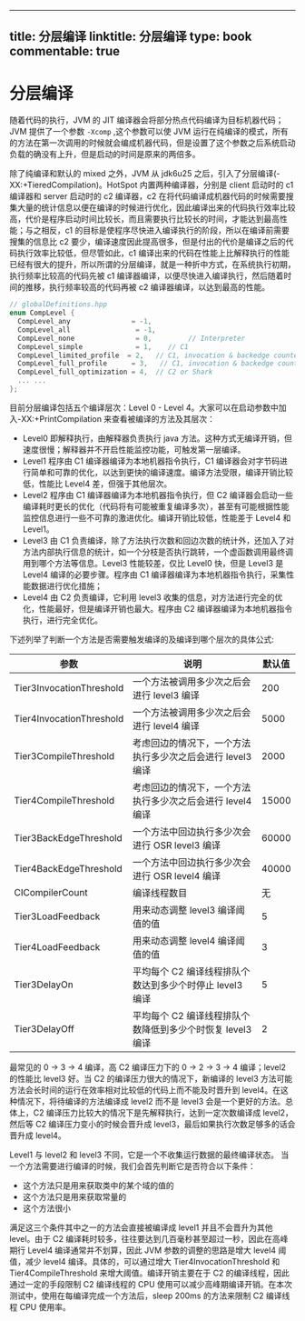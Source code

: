 
---
title: 分层编译
linktitle: 分层编译
type: book
commentable: true
---

# 分层编译

随着代码的执行，JVM 的 JIT 编译器会将部分热点代码编译为目标机器代码；JVM 提供了一个参数 `-Xcomp` ,这个参数可以使 JVM 运行在纯编译的模式，所有的方法在第一次调用的时候就会编成机器代码，但是设置了这个参数之后系统启动负载的确没有上升，但是启动的时间是原来的两倍多。

除了纯编译和默认的 mixed 之外，JVM 从 jdk6u25 之后，引入了分层编译(-XX:+TieredCompilation)。HotSpot 内置两种编译器，分别是 client 启动时的 c1 编译器和 server 启动时的 c2 编译器，c2 在将代码编译成机器代码的时候需要搜集大量的统计信息以便在编译的时候进行优化，因此编译出来的代码执行效率比较高，代价是程序启动时间比较长，而且需要执行比较长的时间，才能达到最高性能；与之相反，c1 的目标是使程序尽快进入编译执行的阶段，所以在编译前需要搜集的信息比 c2 要少，编译速度因此提高很多，但是付出的代价是编译之后的代码执行效率比较低，但尽管如此，c1 编译出来的代码在性能上比解释执行的性能已经有很大的提升，所以所谓的分层编译，就是一种折中方式，在系统执行初期，执行频率比较高的代码先被 c1 编译器编译，以便尽快进入编译执行，然后随着时间的推移，执行频率较高的代码再被 c2 编译器编译，以达到最高的性能。

```cpp
// globalDefinitions.hpp
enum CompLevel {
  CompLevel_any               = -1,
  CompLevel_all                = -1,
  CompLevel_none               = 0,         // Interpreter
  CompLevel_simple             = 1,    // C1
  CompLevel_limited_profile  = 2,   // C1, invocation & backedge counters
  CompLevel_full_profile      = 3,   // C1, invocation & backedge counters + mdo
  CompLevel_full_optimization = 4,  // C2 or Shark
  ... ...
};
```

目前分层编译包括五个编译层次：Level 0 - Level 4。大家可以在启动参数中加入-XX:+PrintCompilation 来查看被编译的方法及其层次：

- Level0 即解释执行，由解释器负责执行 java 方法。这种方式无编译开销，但速度很慢；解释器并不开启性能监控功能，可触发第一层编译。
- Level1 程序由 C1 编译器编译为本地机器指令执行，C1 编译器会对字节码进行简单和可靠的优化，以达到更快的编译速度。编译方法受限，编译开销比较低，性能比 Level4 差，但强于其他层次。
- Level2 程序由 C1 编译器编译为本地机器指令执行，但 C2 编译器会启动一些编译耗时更长的优化（代码将有可能被重复编译多次），甚至有可能根据性能监控信息进行一些不可靠的激进优化。编译开销比较低，性能差于 Level4 和 Level1。
- Level3 由 C1 负责编译，除了方法执行次数和回边次数的统计外，还加入了对方法内部执行信息的统计，如一个分枝是否执行跳转，一个虚函数调用最终调用到哪个方法等信息。Level3 性能较差，仅比 Level0 快，但是 Level3 是 Level4 编译的必要步骤。程序由 C1 编译器编译为本地机器指令执行，采集性能数据进行优化措施；
- Level4 由 C2 负责编译，它利用 level3 收集的信息，对方法进行完全的优化，性能最好，但是编译开销也最大。程序由 C2 编译器编译为本地机器指令执行，进行完全优化。

下述列举了判断一个方法是否需要触发编译的及编译到哪个层次的具体公式:

| 参数                     | 说明                                                       | 默认值 |
| ------------------------ | ---------------------------------------------------------- | ------ |
| Tier3InvocationThreshold | 一个方法被调用多少次之后会进行 level3 编译                 | 200    |
| Tier4InvocationThreshold | 一个方法被调用多少次之后会进行 level4 编译                 | 5000   |
| Tier3CompileThreshold    | 考虑回边的情况下，一个方法执行多少次之后会进行 level3 编译 | 2000   |
| Tier4CompileThreshold    | 考虑回边的情况下，一个方法执行多少次之后会进行 level4 编译 | 15000  |
| Tier3BackEdgeThreshold   | 一个方法中回边执行多少次会进行 OSR level3 编译             | 60000  |
| Tier4BackEdgeThreshold   | 一个方法中回边执行多少次会进行 OSR level4 编译             | 40000  |
| CICompilerCount          | 编译线程数目                                               | 无     |
| Tier3LoadFeedback        | 用来动态调整 level3 编译阈值的值                           | 5      |
| Tier4LoadFeedback        | 用来动态调整 level4 编译阈值的值                           | 3      |
| Tier3DelayOn             | 平均每个 C2 编译线程排队个数达到多少个时停止 level3 编译   | 5      |
| Tier3DelayOff            | 平均每个 C2 编译线程排队个数降低到多少个时恢复 level3 编译 | 2      |

最常见的 0 -> 3 -> 4 编译，高 C2 编译压力下的 0 -> 2 -> 3 -> 4 编译；level2 的性能比 level3 好。当 C2 的编译压力很大的情况下，新编译的 level3 方法可能方法会长时间的运行在效率相对比较低的代码上而不能及时晋升到 level4。在这种情况下，将待编译的方法编译成 level2 而不是 level3 会是一个更好的方法。总体上，C2 编译压力比较大的情况下是先解释执行，达到一定次数编译成 level2，然后等 C2 编译压力变小的时候会晋升成 level3，最后如果执行次数足够多的话会晋升成 level4。

Level1 与 level2 和 level3 不同，它是一个不收集运行数据的最终编译状态。
当一个方法需要进行编译的时候，我们会首先判断它是否符合以下条件：

- 这个方法只是用来获取类中的某个域的值的
- 这个方法只是用来获取常量的
- 这个方法很小

满足这三个条件其中之一的方法会直接被编译成 level1 并且不会晋升为其他 level。由于 C2 编译耗时较多，往往要达到几百毫秒甚至超过一秒，因此在高峰期行 Level4 编译通常并不划算，因此 JVM 参数的调整的思路是增大 level4 阈值，减少 level4 编译。具体的，可以通过增大 Tier4InvocationThreshold 和 Tier4CompileThreshold 来增大阈值。编译开销主要在于 C2 的编译线程，因此通过一定的手段限制 C2 编译线程的 CPU 使用可以减少高峰期编译开销。在本次测试中，使用在每编译完成一个方法后，sleep 200ms 的方法来限制 C2 编译线程 CPU 使用率。

    